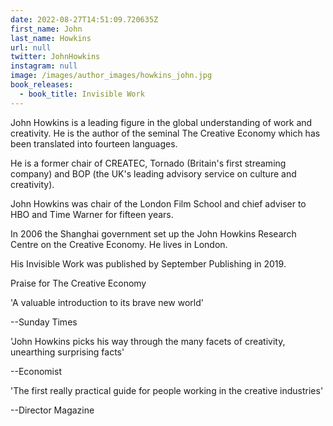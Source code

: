 ```yaml
---
date: 2022-08-27T14:51:09.720635Z
first_name: John
last_name: Howkins
url: null
twitter: JohnHowkins
instagram: null
image: /images/author_images/howkins_john.jpg
book_releases:
  - book_title: Invisible Work
---
```

John Howkins is a leading figure in the global understanding of work and creativity. He is the author of the seminal The Creative Economy which has been translated into fourteen languages.

He is a former chair of CREATEC, Tornado (Britain's first streaming company) and BOP  (the UK's leading advisory service on culture and creativity).

John Howkins was chair of the London Film School and chief adviser to HBO and Time Warner for fifteen years.

In 2006 the Shanghai government set up the John Howkins Research Centre on the Creative Economy. He lives in London.

His Invisible Work was published by September Publishing in 2019.

Praise for The Creative Economy

'A valuable introduction to its brave new world'

--Sunday Times

'John Howkins picks his way through the many facets of creativity, unearthing surprising facts'

--Economist

'The first really practical guide for people working in the creative industries'

--Director Magazine